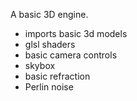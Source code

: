 A basic 3D engine.
- imports basic 3d models
- glsl shaders
- basic camera controls
- skybox
- basic refraction
- Perlin noise
